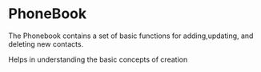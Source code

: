 <h1>PhoneBook</h1>
<p>The Phonebook contains a set of basic functions for adding,updating, and deleting new contacts.</p>
<p>Helps in understanding the basic concepts of creation</p>
